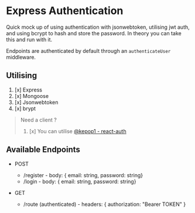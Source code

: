 # Express Authentication

Quick mock up of using authentication with jsonwebtoken, utilising jwt auth, and using bcrypt to hash and store the password. In theory you can take this and run with it.

Endpoints are authenticated by default through an `authenticateUser` middleware.

## Utilising

1. [x] Express
1. [x] Mongoose
1. [x] Jsonwebtoken
1. [x] brypt

> Need a client ?
>
> 1. [x] You can utilise [@kepop1 - react-auth]('https://github.com/kepop1/react-auth')

## Available Endpoints

- POST

  - /register - body: { email: string, password: string}
  - /login - body: { email: string, password: string}

- GET
  - /route (authenticated) - headers: { authorization: "Bearer TOKEN" }
